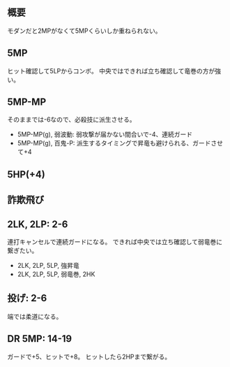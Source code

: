 ## 概要

モダンだと2MPがなくて5MPくらいしか重ねられない。

## 5MP

ヒット確認して5LPからコンボ。
中央ではできれば立ち確認して竜巻の方が強い。

## 5MP-MP

そのままでは-6なので、必殺技に派生させる。

- 5MP-MP(g), 弱波動: 弱攻撃が届かない間合いで-4、連続ガード
- 5MP-MP(g), 百鬼-P: 派生するタイミングで昇竜も避けられる、ガードさせて+4

## 5HP(+4)

## 詐欺飛び

## 2LK, 2LP: 2-6

連打キャンセルで連続ガードになる。
できれば中央では立ち確認して弱竜巻に繋ぎたい。

- 2LK, 2LP, 5LP, 強昇竜
- 2LK, 2LP, 5LP, 弱竜巻, 2HK

## 投げ: 2-6

端では柔道になる。

## DR 5MP: 14-19

ガードで+5、ヒットで+8。
ヒットしたら2HPまで繋がる。
